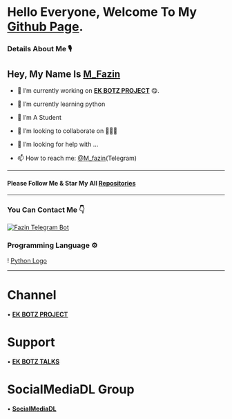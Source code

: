 

<!--
**FazinEk** is a ✨ _special_ ✨ repository because its `README.md` (this file) appears on your GitHub profile.

Here are some ideas to get you started:

- 🔭 I’m currently working on ...
- 🌱 I’m currently learning ...
- 👯 I’m looking to collaborate on ...
- 🤔 I’m looking for help with ...
- 💬 Ask me about ...
- 📫 How to reach me: ...
- 😄 Pronouns: ...
- ⚡ Fun fact: ...
-->


# Hello Everyone, Welcome To My [Github Page](https://github.com/M-fazin).

### Details About Me 🎙️

## Hey, My Name Is [M_Fazin](https://telegram.dog/M_fazin)

- 🔭 I’m currently working on <b>[EK BOTZ PROJECT](https://t.me/EKBOTZ_UPDATE)</b> 😋.

- 🌱 I’m currently learning python

- 📖 I’m A Student

- 👯 I’m looking to collaborate on 🤷🏻‍♂️

- 🤔 I’m looking for help with ...

- 📫 How to reach me: [@M_fazin](https://telegram.dog/M_fazin)(Telegram)

---

#### Please Follow Me & Star My All [Repositories](https://github.com/M-fazin?tab=repositories)

---

### You Can Contact Me 👇

[![Fazin Telegram Bot](https://cdn.jsdelivr.net/npm/simple-icons@3.2.0/icons/telegram.svg)](https://telegram.dog/M_fazin_bot)



### Programming Language ⚙️
! [Python Logo](https://telegra.ph/file/5080f69ba361f95b463e6.jpg)

---




# Channel
• <b>[EK BOTZ PROJECT](https://t.me/EKBOTZ_UPDATE)</b>

# Support
• <b>[EK BOTZ TALKS](https://t.me/EKBOTZ_SUPPORT)</b>

# SocialMediaDL Group
• <b>[SocialMediaDL](https://t.me/SocialMediaDL)</b>


